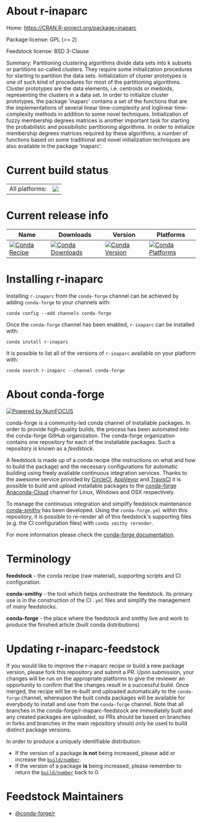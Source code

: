 About r-inaparc
===============

Home: https://CRAN.R-project.org/package=inaparc

Package license: GPL (>= 2)

Feedstock license: BSD 3-Clause

Summary: Partitioning clustering algorithms divide data sets into k subsets or partitions so-called clusters. They require some initialization procedures for starting to partition the data sets. Initialization of cluster prototypes is one of such kind of procedures for most of the partitioning algorithms. Cluster prototypes are the data elements, i.e. centroids or medoids, representing the clusters in a data set. In order to initialize cluster prototypes, the package 'inaparc' contains a set of the functions that are the implementations of several linear time-complexity and loglinear time-complexity methods in addition to some novel techniques. Initialization of fuzzy membership degrees matrices is another important task for starting the probabilistic and possibilistic partitioning algorithms. In order to initialize membership degrees matrices required by these algorithms, a number of functions based on some traditional and novel initialization techniques are also available in the package 'inaparc'.



Current build status
====================


<table><tr><td>All platforms:</td>
    <td>
      <a href="https://dev.azure.com/conda-forge/feedstock-builds/_build/latest?definitionId=7416&branchName=master">
        <img src="https://dev.azure.com/conda-forge/feedstock-builds/_apis/build/status/r-inaparc-feedstock?branchName=master">
      </a>
    </td>
  </tr>
</table>

Current release info
====================

| Name | Downloads | Version | Platforms |
| --- | --- | --- | --- |
| [![Conda Recipe](https://img.shields.io/badge/recipe-r--inaparc-green.svg)](https://anaconda.org/conda-forge/r-inaparc) | [![Conda Downloads](https://img.shields.io/conda/dn/conda-forge/r-inaparc.svg)](https://anaconda.org/conda-forge/r-inaparc) | [![Conda Version](https://img.shields.io/conda/vn/conda-forge/r-inaparc.svg)](https://anaconda.org/conda-forge/r-inaparc) | [![Conda Platforms](https://img.shields.io/conda/pn/conda-forge/r-inaparc.svg)](https://anaconda.org/conda-forge/r-inaparc) |

Installing r-inaparc
====================

Installing `r-inaparc` from the `conda-forge` channel can be achieved by adding `conda-forge` to your channels with:

```
conda config --add channels conda-forge
```

Once the `conda-forge` channel has been enabled, `r-inaparc` can be installed with:

```
conda install r-inaparc
```

It is possible to list all of the versions of `r-inaparc` available on your platform with:

```
conda search r-inaparc --channel conda-forge
```


About conda-forge
=================

[![Powered by NumFOCUS](https://img.shields.io/badge/powered%20by-NumFOCUS-orange.svg?style=flat&colorA=E1523D&colorB=007D8A)](http://numfocus.org)

conda-forge is a community-led conda channel of installable packages.
In order to provide high-quality builds, the process has been automated into the
conda-forge GitHub organization. The conda-forge organization contains one repository
for each of the installable packages. Such a repository is known as a *feedstock*.

A feedstock is made up of a conda recipe (the instructions on what and how to build
the package) and the necessary configurations for automatic building using freely
available continuous integration services. Thanks to the awesome service provided by
[CircleCI](https://circleci.com/), [AppVeyor](https://www.appveyor.com/)
and [TravisCI](https://travis-ci.org/) it is possible to build and upload installable
packages to the [conda-forge](https://anaconda.org/conda-forge)
[Anaconda-Cloud](https://anaconda.org/) channel for Linux, Windows and OSX respectively.

To manage the continuous integration and simplify feedstock maintenance
[conda-smithy](https://github.com/conda-forge/conda-smithy) has been developed.
Using the ``conda-forge.yml`` within this repository, it is possible to re-render all of
this feedstock's supporting files (e.g. the CI configuration files) with ``conda smithy rerender``.

For more information please check the [conda-forge documentation](https://conda-forge.org/docs/).

Terminology
===========

**feedstock** - the conda recipe (raw material), supporting scripts and CI configuration.

**conda-smithy** - the tool which helps orchestrate the feedstock.
                   Its primary use is in the construction of the CI ``.yml`` files
                   and simplify the management of *many* feedstocks.

**conda-forge** - the place where the feedstock and smithy live and work to
                  produce the finished article (built conda distributions)


Updating r-inaparc-feedstock
============================

If you would like to improve the r-inaparc recipe or build a new
package version, please fork this repository and submit a PR. Upon submission,
your changes will be run on the appropriate platforms to give the reviewer an
opportunity to confirm that the changes result in a successful build. Once
merged, the recipe will be re-built and uploaded automatically to the
`conda-forge` channel, whereupon the built conda packages will be available for
everybody to install and use from the `conda-forge` channel.
Note that all branches in the conda-forge/r-inaparc-feedstock are
immediately built and any created packages are uploaded, so PRs should be based
on branches in forks and branches in the main repository should only be used to
build distinct package versions.

In order to produce a uniquely identifiable distribution:
 * If the version of a package **is not** being increased, please add or increase
   the [``build/number``](https://conda.io/docs/user-guide/tasks/build-packages/define-metadata.html#build-number-and-string).
 * If the version of a package **is** being increased, please remember to return
   the [``build/number``](https://conda.io/docs/user-guide/tasks/build-packages/define-metadata.html#build-number-and-string)
   back to 0.

Feedstock Maintainers
=====================

* [@conda-forge/r](https://github.com/conda-forge/r/)

